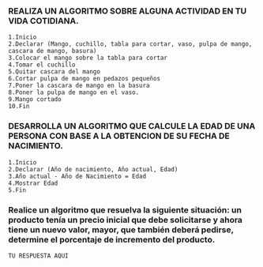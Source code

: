### REALIZA UN ALGORITMO SOBRE ALGUNA ACTIVIDAD EN TU VIDA COTIDIANA.

    1.Inicio
    2.Declarar (Mango, cuchillo, tabla para cortar, vaso, pulpa de mango, cascara de mango, basura)
    3.Colocar el mango sobre la tabla para cortar
    4.Tomar el cuchillo
    5.Quitar cascara del mango
    6.Cortar pulpa de mango en pedazos pequeños
    7.Poner la cascara de mango en la basura
    8.Poner la pulpa de mango en el vaso.
    9.Mango cortado
    10.Fin



### DESARROLLA UN ALGORITMO QUE CALCULE LA EDAD DE UNA PERSONA CON BASE A LA OBTENCION DE SU FECHA DE NACIMIENTO.

    1.Inicio
    2.Declarar (Año de nacimiento, Año actual, Edad)
    3.Año actual - Año de Nacimiento = Edad
    4.Mostrar Edad
    5.Fin




###  Realice un algoritmo que resuelva la siguiente situación: un producto tenía un precio inicial que debe solicitarse y ahora tiene un nuevo valor, mayor, que también deberá pedirse, determine el porcentaje de incremento del producto. 

    TU RESPUESTA AQUI
